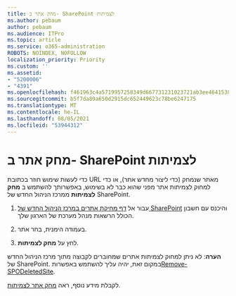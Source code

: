 ```yaml
---
title: מחק אתר ב- SharePoint לצמיתות
ms.author: pebaum
author: pebaum
ms.audience: ITPro
ms.topic: article
ms.service: o365-administration
ROBOTS: NOINDEX, NOFOLLOW
localization_priority: Priority
ms.custom: ''
ms.assetid:
- "5200006"
- "4391"
ms.openlocfilehash: f461963c4a5719957258349d667731231023721ab3ee4641538c94371bf3f56d
ms.sourcegitcommit: b5f7da89a650d2915dc652449623c78be6247175
ms.translationtype: MT
ms.contentlocale: he-IL
ms.lasthandoff: 08/05/2021
ms.locfileid: "53944312"
---
```

# <a name="permanently-delete-a-site-in-sharepoint"></a>מחק אתר ב- SharePoint לצמיתות

כדי לעשות שימוש חוזר בכתובת URL מאתר שנמחק (כדי ליצור מחדש אתר), או כדי למחוק לצמיתות אתר מפני שהוא כבר לא בשימוש, באפשרותך להשתמש ב **מחק לצמיתות** ממרכז הניהול החדש של SharePoint. 

1. עבור אל [דף מחיקת אתרים במרכז הניהול החדש של SharePoint](https://admin.microsoft.com/sharepoint?page=recycleBin&modern=true) והיכנס עם חשבון הכולל הרשאות מנהל מערכת של הארגון שלך. 

2. בעמודה הימנית, בחר אתר. 

3. לחץ על **מחק לצמיתות**. 

**הערה**: לא ניתן למחוק לצמיתות אתרים שמחוברים לקבוצה מתוך מרכז הניהול החדש של SharePoint. במקום זאת, יהיה עליך להשתמש באפשרות[Remove-SPODeletedSite](https://docs.microsoft.com/powershell/module/sharepoint-online/remove-spodeletedsite).  

לקבלת מידע נוסף, ראה [מחק אתר לצמיתות](https://docs.microsoft.com/sharepoint/delete-site-collection#permanently-delete-a-site). 
